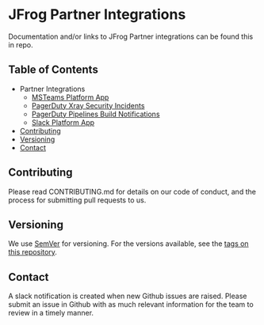 # JFrog Partner Integrations

Documentation and/or links to JFrog Partner integrations can be found this in repo.


## Table of Contents
   * Partner Integrations
     * [MSTeams Platform App](MSTeams/Platform/App/README.md)
     * [PagerDuty Xray Security Incidents](PagerDuty/Xray/SecurityIncidents/README.md)
     * [PagerDuty Pipelines Build Notifications](PagerDuty/Pipelines/BuildNotifications/README.md)
     * [Slack Platform App](Slack/Platform/App/README.md)
   * [Contributing](#contributing)
   * [Versioning](#versioning)
   * [Contact](#contact)

## Contributing
Please read CONTRIBUTING.md for details on our code of conduct, and the process for submitting pull requests to us.

## Versioning
We use [SemVer](http://semver.org/) for versioning. For the versions available, see the [tags on this repository](https://github.com/your/project/tags).

## Contact
A slack notification is created when new Github issues are raised. Please submit an issue in Github with as much relevant information for the team to review in a timely manner.
